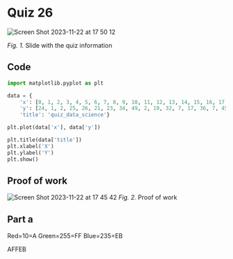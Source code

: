 # Quiz 26

![Screen Shot 2023-11-22 at 17 50 12](https://github.com/agathasuarez/unit-2-2024/assets/142757977/e76e144c-5b5b-4004-84a3-9d65c478024f)

*Fig. 1.* Slide with the quiz information 

## Code
```.py
import matplotlib.pyplot as plt

data = {
    'x': [0, 1, 2, 3, 4, 5, 6, 7, 8, 9, 10, 11, 12, 13, 14, 15, 16, 17, 18, 19],
    'y': [24, 1, 2, 25, 26, 21, 23, 34, 49, 2, 19, 32, 7, 17, 36, 7, 45, 28, 40, 46],
    'title': 'quiz_data_science'}

plt.plot(data['x'], data['y'])

plt.title(data['title'])
plt.xlabel('X')
plt.ylabel('Y')
plt.show()

```
## Proof of work
![Screen Shot 2023-11-22 at 17 45 42](https://github.com/agathasuarez/unit-2-2024/assets/142757977/8a87aec6-6e8e-4a52-936e-348f47f5baad)
*Fig. 2.* Proof of work

## Part a
Red=10=A
Green=255=FF
Blue=235=EB

AFFEB
